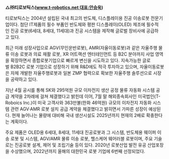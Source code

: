 **△㈜티로보틱스(www.t-robotics.net 대표:안승욱)**

티로보틱스는 2004년 설립된 국내 최고의 반도체, 디스플레이용 진공 이송로봇 전문기업이다. 첨단 IT제품의 필수 부품인 반도체와 평판 디스플레이(OLED) 제조에 필수적인 진공 로봇(6세대, 8세대, 11세대)과 진공 시스템을 제작해 글로벌 장비사에 공급하고 있다.

최근 미래 성장사업으로 AGV(무인운반로봇), AMR(자율이동로봇)과 같은 자율주행 물류 이송 로봇과 의료 재활 로봇, XR 어트랙션 엔터테인먼트 등 B2C 분야까지 사업 영역을 확장하면서 종합로봇기업으로 빠르게 변신을 시도하고 있다. 지속가능한 글로벌 B2B2C 로봇 기업으로 성장하기 위해 R&D에도 적극 투자하고 있으며, 자율이동로봇은 자체 개발한 자율주행로봇과 일본 ZMP 협력으로 확보한 자율주행 솔루션으로 시장을 공략하고 있다.

지난 4월 공시를 통해 SK와 295억원 규모 이차전지 생산 공정 물류 자동화 시스템 공급 계약을 2차례에 걸쳐 체결했다고 밝힌데 이어, 7월 말 해외종속회사인 미국법인(T-Roboics Inc.)이 미국 고객사와 363만불(한화 46억원) 규모의 이차전지 자동화 시스템 관련 AGV·AMR 로봇 설치 공급 계약을 체결했다고 밝히면서 가파른 성장이 예상된다. 현재 늘어나는 물량에 대비해 국내 생산시설도 2025년까지 현재의 2배로 확충한다는 계획이다.

주요 제품은 OLED용 6세대, 8세대, 11세대 진공로봇과 그 시스템, 반도체용 웨이퍼 이송 로봇 및 시스템, AGV/AMR 물류 이송 로봇, 헬스케어 웨어러블 로봇이며, 주요 기술로는 진공로봇 설계, 제어 및 조립기술 등이 있다. 2020년 로봇산업 발전 유공 산업포장을 수상했으며, 2022년까지 올해의 대한민국 로봇 기업에 6번째 선정되었다.

